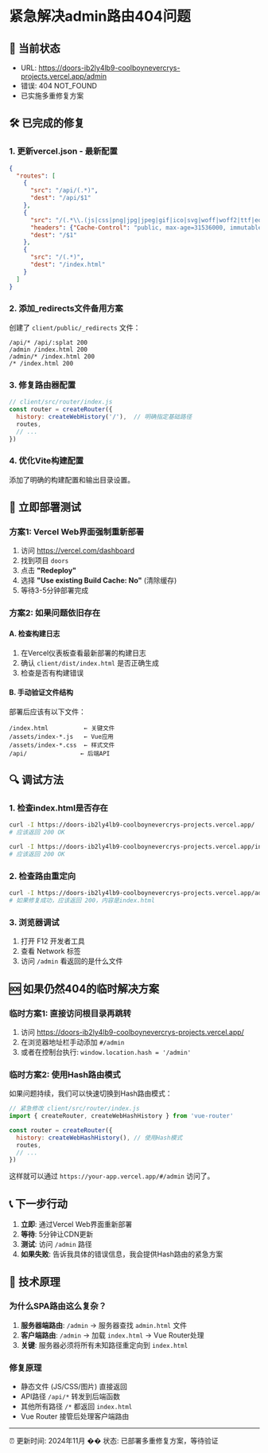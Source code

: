 # 紧急解决admin路由404问题

## 🚨 当前状态
- URL: https://doors-ib2ly4lb9-coolboynevercrys-projects.vercel.app/admin
- 错误: 404 NOT_FOUND
- 已实施多重修复方案

## 🛠️ 已完成的修复

### 1. 更新vercel.json - 最新配置
```json
{
  "routes": [
    {
      "src": "/api/(.*)",
      "dest": "/api/$1"
    },
    {
      "src": "/(.*\\.(js|css|png|jpg|jpeg|gif|ico|svg|woff|woff2|ttf|eot))",
      "headers": {"Cache-Control": "public, max-age=31536000, immutable"},
      "dest": "/$1"
    },
    {
      "src": "/(.*)",
      "dest": "/index.html"
    }
  ]
}
```

### 2. 添加_redirects文件备用方案
创建了 `client/public/_redirects` 文件：
```
/api/* /api/:splat 200
/admin /index.html 200
/admin/* /index.html 200
/* /index.html 200
```

### 3. 修复路由器配置
```js
// client/src/router/index.js
const router = createRouter({
  history: createWebHistory('/'),  // 明确指定基础路径
  routes,
  // ...
})
```

### 4. 优化Vite构建配置
添加了明确的构建配置和输出目录设置。

## 🚀 立即部署测试

### 方案1: Vercel Web界面强制重新部署
1. 访问 https://vercel.com/dashboard
2. 找到项目 `doors`
3. 点击 **"Redeploy"** 
4. 选择 **"Use existing Build Cache: No"** (清除缓存)
5. 等待3-5分钟部署完成

### 方案2: 如果问题依旧存在

#### A. 检查构建日志
1. 在Vercel仪表板查看最新部署的构建日志
2. 确认 `client/dist/index.html` 是否正确生成
3. 检查是否有构建错误

#### B. 手动验证文件结构
部署后应该有以下文件：
```
/index.html          ← 关键文件
/assets/index-*.js   ← Vue应用
/assets/index-*.css  ← 样式文件
/api/               ← 后端API
```

## 🔍 调试方法

### 1. 检查index.html是否存在
```bash
curl -I https://doors-ib2ly4lb9-coolboynevercrys-projects.vercel.app/
# 应该返回 200 OK

curl -I https://doors-ib2ly4lb9-coolboynevercrys-projects.vercel.app/index.html
# 应该返回 200 OK
```

### 2. 检查路由重定向
```bash
curl -I https://doors-ib2ly4lb9-coolboynevercrys-projects.vercel.app/admin
# 如果修复成功，应该返回 200，内容是index.html
```

### 3. 浏览器调试
1. 打开 F12 开发者工具
2. 查看 Network 标签
3. 访问 `/admin` 看返回的是什么文件

## 🆘 如果仍然404的临时解决方案

### 临时方案1: 直接访问根目录再跳转
1. 访问 https://doors-ib2ly4lb9-coolboynevercrys-projects.vercel.app/
2. 在浏览器地址栏手动添加 `#/admin`
3. 或者在控制台执行: `window.location.hash = '/admin'`

### 临时方案2: 使用Hash路由模式
如果问题持续，我们可以快速切换到Hash路由模式：

```js
// 紧急修改 client/src/router/index.js
import { createRouter, createWebHashHistory } from 'vue-router'

const router = createRouter({
  history: createWebHashHistory(), // 使用Hash模式
  routes,
  // ...
})
```

这样就可以通过 `https://your-app.vercel.app/#/admin` 访问了。

## 📞 下一步行动

1. **立即**: 通过Vercel Web界面重新部署
2. **等待**: 5分钟让CDN更新
3. **测试**: 访问 `/admin` 路径
4. **如果失败**: 告诉我具体的错误信息，我会提供Hash路由的紧急方案

## 🔧 技术原理

### 为什么SPA路由这么复杂？
1. **服务器端路由**: `/admin` → 服务器查找 `admin.html` 文件
2. **客户端路由**: `/admin` → 加载 `index.html` → Vue Router处理
3. **关键**: 服务器必须将所有未知路径重定向到 `index.html`

### 修复原理
- 静态文件 (JS/CSS/图片) 直接返回
- API路径 `/api/*` 转发到后端函数
- 其他所有路径 `/*` 都返回 `index.html`
- Vue Router 接管后处理客户端路由

---
⏰ 更新时间: 2024年11月
�� 状态: 已部署多重修复方案，等待验证 